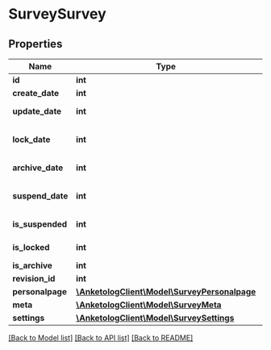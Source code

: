 # SurveySurvey

## Properties
Name | Type | Description | Notes
------------ | ------------- | ------------- | -------------
**id** | **int** | ID | 
**create_date** | **int** | Дата создания | 
**update_date** | **int** | Дата редактирования | [optional] 
**lock_date** | **int** | Дата блокировки модератором | [optional] 
**archive_date** | **int** | Дата архивирования | [optional] 
**suspend_date** | **int** | Дата блокирования по тарифу | [optional] 
**is_suspended** | **int** | Заблокирована по тарифу | 
**is_locked** | **int** | Заблокирована модератором | 
**is_archive** | **int** | В архиве | 
**revision_id** | **int** | ID ревизии | 
**personalpage** | [**\AnketologClient\Model\SurveyPersonalpage**](SurveyPersonalpage.md) |  | [optional] 
**meta** | [**\AnketologClient\Model\SurveyMeta**](SurveyMeta.md) |  | 
**settings** | [**\AnketologClient\Model\SurveySettings**](SurveySettings.md) |  | 

[[Back to Model list]](../README.md#documentation-for-models) [[Back to API list]](../README.md#documentation-for-api-endpoints) [[Back to README]](../README.md)



